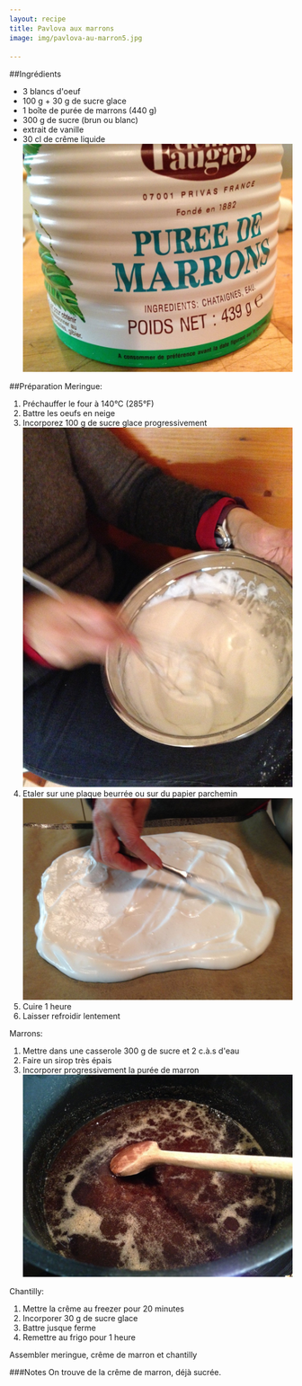 ```yaml
---
layout: recipe
title: Pavlova aux marrons
image: img/pavlova-au-marron5.jpg

---
```



##Ingrédients
* 3 blancs d'oeuf
* 100 g + 30 g de sucre glace
* 1 boîte de purée de marrons (440 g)
* 300 g de sucre (brun ou blanc)
* extrait de vanille
* 30 cl de crême liquide   
![image](img/pavlova-au-marron3.jpg)

##Préparation
Meringue:

1. Préchauffer le four à 140°C (285°F)
2. Battre les oeufs en neige
3. Incorporez 100 g de sucre glace progressivement   
![image](img/pavlova-au-marron2.jpg)
4. Etaler sur une plaque beurrée ou sur du papier parchemin  
![image](img/pavlova-au-marron1.jpg) 
5. Cuire 1 heure
5. Laisser refroidir lentement

Marrons:

1. Mettre dans une casserole 300 g de sucre et 2 c.à.s d'eau
2. Faire un sirop très épais
3. Incorporer progressivement la purée de marron   
![image](img/pavlova-au-marron6.jpg) 

Chantilly:

1. Mettre la crême au freezer pour 20 minutes
2. Incorporer 30 g de sucre glace
3. Battre jusque ferme
4. Remettre au frigo pour 1 heure

Assembler meringue, crême de marron et chantilly


###Notes
On trouve de la crême de marron, déjà sucrée.